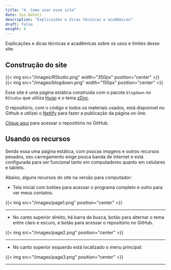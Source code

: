 ```yaml
---
title: "4. Como usar esse site"
date: Sys.Date()
description: "Explicações e dicas técnicas e acadêmicas"
draft: false
weight: 4
---
```


Explicações e dicas técnicas e acadêmicas sobre os usos e limites desse site.

## Construção do site

{{< img src="/images/RStudio.png" width="350px" position="center" >}} {{< img src="/images/blogdown.png" width="150px" position="center" >}}

Esse site é uma página estática construída com o pacote `blogdown` no `RStudio` que utiliza [Hugo](https://gohugo.io/)  e o tema [zDoc](https://github.com/zzossig/hugo-theme-zzo).

O repositório, com o código e todos os materiais usados, está disponível no Github e utilizei o [Netlify](https://www.netlify.com/) para fazer a publicação da página on-line.

[Clique aqui](https://github.com/ericbrasiln/cclhm0057) para acessar o repositório no GitHub.

## Usando os recursos

Sendo essa uma página estática, com poucas imagens e outros recursos pesados, seu carregamento exige pouca banda de internet e está configurada para ser funcional tanto em computadores quanto em celulares e tablets.

Abaixo, alguns recursos do site na versão para computador:

- Tela inicial com botões para acessar o programa completo e outro para ver meus contatos.

{{< img src="/images/page1.png" position="center" >}}

***

- No canto superior direito, há barra de busca, botão para alternar o tema entre claro e escuro, e botão para acessar o repositório no GitHub.

{{< img src="/images/page2.png" position="center" >}}

***

- No canto superior esquerdo está localizado o menu principal:

{{< img src="/images/page3.png" position="center" >}}

***
